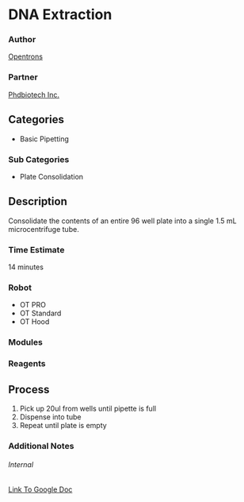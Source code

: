 # DNA Extraction

### Author
[Opentrons](url)

### Partner
[Phdbiotech Inc.](url)

## Categories
* Basic Pipetting

### Sub Categories
* Plate Consolidation

## Description
Consolidate the contents of an entire 96 well plate into a single 1.5 mL microcentrifuge tube.

### Time Estimate
14 minutes

### Robot
* OT PRO 
* OT Standard
* OT Hood

### Modules


### Reagents


## Process
1. Pick up 20ul from wells until pipette is full
2. Dispense into tube
3. Repeat until plate is empty


### Additional Notes




###### Internal
[Link To Google Doc](https://docs.google.com/presentation/d/1T90uIaz3ci-UPK3x-OkrLX0x0_hDDQClusc5U2qAYWs/edit#slide=id.p7)